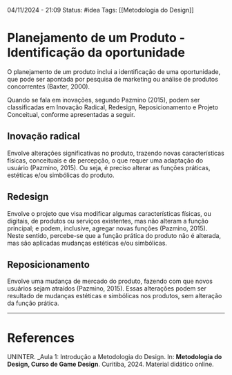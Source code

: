 04/11/2024 - 21:09
Status: #idea
Tags: [[Metodologia do Design]]

# Planejamento de um Produto - Identificação da oportunidade

O planejamento de um produto inclui a identificação de uma oportunidade, que pode ser apontada por pesquisa de marketing ou análise de produtos concorrentes (Baxter, 2000).

Quando se fala em inovações, segundo Pazmino (2015), podem ser classificadas em Inovação Radical, Redesign, Reposicionamento e Projeto Conceitual, conforme apresentadas a seguir.

## Inovação radical

Envolve alterações significativas no produto, trazendo novas características físicas, conceituais e de percepção, o que requer uma adaptação do usuário (Pazmino, 2015). Ou seja, é preciso alterar as funções práticas, estéticas e/ou simbólicas do produto.

## Redesign

Envolve o projeto que visa modificar algumas características físicas, ou digitais, de produtos ou serviços existentes, mas não alteram a função principal; e podem, inclusive, agregar novas funções (Pazmino, 2015). Neste sentido, percebe-se que a função prática do produto não é alterada, mas são aplicadas mudanças estéticas e/ou simbólicas.

## Reposicionamento

Envolve uma mudança de mercado do produto, fazendo com que novos usuários sejam atraídos (Pazmino, 2015). Essas alterações podem ser resultado de mudanças estéticas e simbólicas nos produtos, sem alteração da função prática.

---

# References

UNINTER.  _Aula 1: Introdução a Metodologia do Design. In: **Metodologia do Design, Curso de Game Design**. Curitiba, 2024. Material didático online.
